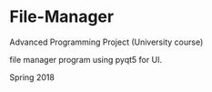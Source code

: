 # File-Manager
Advanced Programming Project (University course)

file manager program using pyqt5 for UI.

Spring 2018
